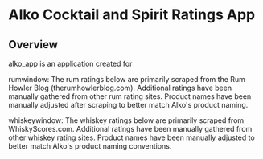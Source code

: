 # Alko Cocktail and Spirit Ratings App

## Overview

alko_app is an application created for



rumwindow:
The rum ratings below are primarily scraped from the Rum Howler Blog (therumhowlerblog.com). Additional ratings have been manually gathered from other rum rating sites.
Product names have been manually adjusted after scraping to better match Alko's product naming.

whiskeywindow:
The whiskey ratings below are primarily scraped from WhiskyScores.com. Additional ratings have been manually gathered from other whiskey rating sites.
Product names have been manually adjusted to better match Alko's product naming conventions.